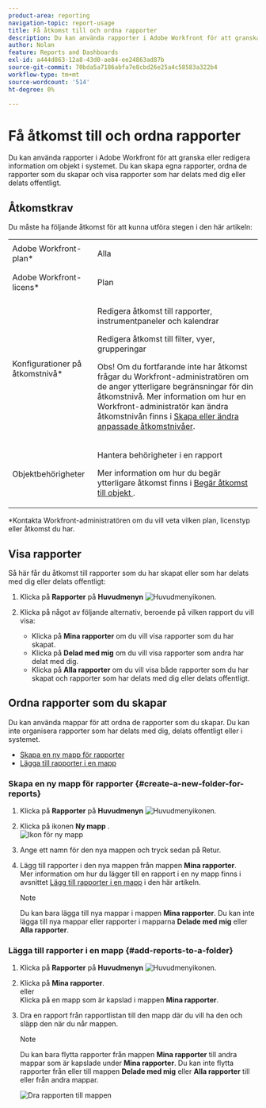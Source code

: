 ```yaml
---
product-area: reporting
navigation-topic: report-usage
title: Få åtkomst till och ordna rapporter
description: Du kan använda rapporter i Adobe Workfront för att granska eller redigera information om objekt i systemet. Du kan skapa egna rapporter, ordna de rapporter som du skapar och visa rapporter som har delats med dig eller delats offentligt.
author: Nolan
feature: Reports and Dashboards
exl-id: a444d863-12a8-43d0-ae84-ee24863ad87b
source-git-commit: 70bda5a7186abfa7e8cbd26e25a4c58583a322b4
workflow-type: tm+mt
source-wordcount: '514'
ht-degree: 0%

---
```


# Få åtkomst till och ordna rapporter

Du kan använda rapporter i Adobe Workfront för att granska eller redigera information om objekt i systemet. Du kan skapa egna rapporter, ordna de rapporter som du skapar och visa rapporter som har delats med dig eller delats offentligt.

## Åtkomstkrav

Du måste ha följande åtkomst för att kunna utföra stegen i den här artikeln:

<table style="table-layout:auto"> 
 <col> 
 <col> 
 <tbody> 
  <tr> 
   <td role="rowheader">Adobe Workfront-plan*</td> 
   <td> <p>Alla</p> </td> 
  </tr> 
  <tr> 
   <td role="rowheader">Adobe Workfront-licens*</td> 
   <td> <p>Plan </p> </td> 
  </tr> 
  <tr> 
   <td role="rowheader">Konfigurationer på åtkomstnivå*</td> 
   <td> <p>Redigera åtkomst till rapporter, instrumentpaneler och kalendrar</p> <p>Redigera åtkomst till filter, vyer, grupperingar</p> <p>Obs! Om du fortfarande inte har åtkomst frågar du Workfront-administratören om de anger ytterligare begränsningar för din åtkomstnivå. Mer information om hur en Workfront-administratör kan ändra åtkomstnivån finns i <a href="../../../administration-and-setup/add-users/configure-and-grant-access/create-modify-access-levels.md" class="MCXref xref">Skapa eller ändra anpassade åtkomstnivåer</a>.</p> </td> 
  </tr> 
  <tr> 
   <td role="rowheader">Objektbehörigheter</td> 
   <td> <p>Hantera behörigheter i en rapport</p> <p>Mer information om hur du begär ytterligare åtkomst finns i <a href="../../../workfront-basics/grant-and-request-access-to-objects/request-access.md" class="MCXref xref">Begär åtkomst till objekt </a>.</p> </td> 
  </tr> 
 </tbody> 
</table>

&#42;Kontakta Workfront-administratören om du vill veta vilken plan, licenstyp eller åtkomst du har.

## Visa rapporter

Så här får du åtkomst till rapporter som du har skapat eller som har delats med dig eller delats offentligt:

1. Klicka på **Rapporter** på **Huvudmenyn** ![Huvudmenyikonen](assets/main-menu-icon.png).

1. Klicka på något av följande alternativ, beroende på vilken rapport du vill visa:

   * Klicka på **Mina rapporter** om du vill visa rapporter som du har skapat.
   * Klicka på **Delad med mig** om du vill visa rapporter som andra har delat med dig.
   * Klicka på **Alla rapporter** om du vill visa både rapporter som du har skapat och rapporter som har delats med dig eller delats offentligt.

## Ordna rapporter som du skapar

Du kan använda mappar för att ordna de rapporter som du skapar. Du kan inte organisera rapporter som har delats med dig, delats offentligt eller i systemet.

* [Skapa en ny mapp för rapporter](#create-a-new-folder-for-reports)
* [Lägga till rapporter i en mapp](#add-reports-to-a-folder)

### Skapa en ny mapp för rapporter {#create-a-new-folder-for-reports}

1. Klicka på **Rapporter** på **Huvudmenyn** ![Huvudmenyikonen](assets/main-menu-icon.png).

1. Klicka på ikonen **Ny mapp** .\
   ![Ikon för ny mapp](assets/nwe-new-folder-350x346.png)

1. Ange ett namn för den nya mappen och tryck sedan på Retur.
1. Lägg till rapporter i den nya mappen från mappen **Mina rapporter**.\
   Mer information om hur du lägger till en rapport i en ny mapp finns i avsnittet [Lägg till rapporter i en mapp](#add-reports-to-a-folder) i den här artikeln.

   >[!NOTE]
   >
   >Du kan bara lägga till nya mappar i mappen **Mina rapporter**. Du kan inte lägga till nya mappar eller rapporter i mapparna **Delade med mig** eller **Alla rapporter**.

### Lägga till rapporter i en mapp {#add-reports-to-a-folder}

1. Klicka på **Rapporter** på **Huvudmenyn** ![Huvudmenyikonen](assets/main-menu-icon.png).

1. Klicka på **Mina rapporter**.\
   eller\
   Klicka på en mapp som är kapslad i mappen **Mina rapporter**.

1. Dra en rapport från rapportlistan till den mapp där du vill ha den och släpp den när du når mappen.

   >[!NOTE]
   >
   >Du kan bara flytta rapporter från mappen **Mina rapporter** till andra mappar som är kapslade under **Mina rapporter**. Du kan inte flytta rapporter från eller till mappen **Delade med mig** eller **Alla rapporter** till eller från andra mappar.

   ![Dra rapporten till mappen](assets/nwe-drag-report-to-folder-350x292.png)
